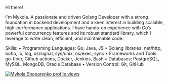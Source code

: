 Hi there!

I'm Mykola. A passionate and driven Golang Developer with a strong foundation in backend development and a keen interest in building scalable, high-performance applications. I have hands-on experience with Go’s powerful concurrency features and its robust standard library, which I leverage to write clean, efficient, and maintainable code.

Skills:
 • Programming Languages: Go, Java, JS
 • Golang libraries: net/http, bufio, io, log, os/signal, sys/unix, os/exec, sync
 • Frameworks and Tools: go-fiber, Github actions, Docker, Jenkins, Bash
 • Databases: PostgreSQL, MySQL, MongoDB, Oracle Database
 • Version Control: Git, GitHub
 
[![Mykola Shaparenko profile views](https://u8views.com/api/v1/github/profiles/102804572/views/day-week-month-total-count.svg)](https://u8views.com/github/sshaparenko)
